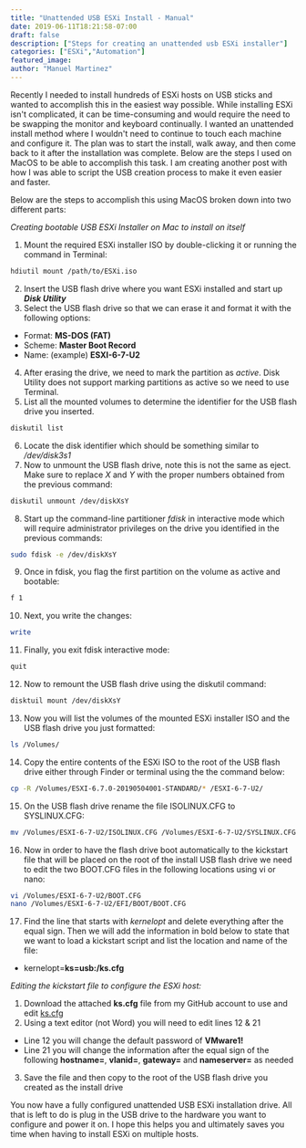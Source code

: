 ```yaml
---
title: "Unattended USB ESXi Install - Manual"
date: 2019-06-11T18:21:58-07:00
draft: false
description: ["Steps for creating an unattended usb ESXi installer"]
categories: ["ESXi","Automation"]
featured_image:
author: "Manuel Martinez"
---
```


Recently I needed to install hundreds of ESXi hosts on USB sticks and wanted to accomplish this in the easiest way possible. While installing ESXi isn't complicated, it can be time-consuming and would require the need to be swapping the monitor and keyboard continually. I wanted an unattended install method where I wouldn't need to continue to touch each machine  and configure it. The plan was to start the install, walk away, and then come back to it after the installation was complete. Below are the steps I used on MacOS to be able to accomplish this task. I am creating another post with how I was able to script the USB creation process to make it even easier and faster.



Below are the steps to accomplish this using MacOS broken down into two different parts:

_Creating bootable USB ESXi Installer on Mac to install on itself_

1. Mount the required ESXi installer ISO by double-clicking it or running the command in Terminal:
```bash
hdiutil mount /path/to/ESXi.iso 
```
2. Insert the USB flash drive where you want ESXi installed and start up __*Disk Utility*__
3. Select the USB flash drive so that we can erase it and format it with the following options:
* Format: **MS-DOS (FAT)**
 * Scheme: **Master Boot Record**
 * Name: (example) **ESXI-6-7-U2**
4. After erasing the drive, we need to mark the partition as _active_. Disk Utility does not support marking partitions as active so we need to use Terminal.
5. List all the mounted volumes to determine the identifier for the USB flash drive you inserted.
```bash
diskutil list
```
6. Locate the disk identifier which should be something similar to */dev/disk3s1*
7. Now to unmount the USB flash drive, note this is not the same as eject. Make sure to replace *X* and *Y* with the proper numbers obtained from the previous command:
```bash
diskutil unmount /dev/diskXsY
```
8. Start up the command-line partitioner *fdisk* in interactive mode which will require administrator privileges on the drive you identified in the previous commands:
```bash
sudo fdisk -e /dev/diskXsY
```
9. Once in fdisk, you flag the first partition on the volume as active and bootable:
```bash
f 1
```
10. Next, you write the changes:
```bash
write
```
11. Finally, you exit fdisk interactive mode:
```bash
quit
```
12. Now to remount the USB flash drive using the diskutil command:
```bash
disktuil mount /dev/diskXsY
```
13. Now you will list the volumes of the mounted ESXi installer ISO and the USB flash drive you just formatted:
```bash
ls /Volumes/
```
14. Copy the entire contents of the ESXi ISO to the root of the USB flash drive either through Finder or terminal using the the command below:
```bash
cp -R /Volumes/ESXI-6.7.0-20190504001-STANDARD/* /ESXI-6-7-U2/
```
15. On the USB flash drive rename the file ISOLINUX.CFG to SYSLINUX.CFG:
```bash
mv /Volumes/ESXI-6-7-U2/ISOLINUX.CFG /Volumes/ESXI-6-7-U2/SYSLINUX.CFG
```
16. Now in order to have the flash drive boot automatically to the kickstart file that will be placed on the root of the install USB flash drive we need to edit the two BOOT.CFG files in the following locations using vi or nano:
```bash
vi /Volumes/ESXI-6-7-U2/BOOT.CFG
nano /Volumes/ESXI-6-7-U2/EFI/BOOT/BOOT.CFG
```
17. Find the line that starts with _kernelopt_ and delete everything after the equal sign. Then we will add the information in bold below to state that we want to load a kickstart script and list the location and name of the file:
* kernelopt=**ks=usb:/ks.cfg**


_Editing the kickstart file to configure the ESXi host:_
1. Download the attached **ks.cfg** file from my GitHub account to use and edit
[ks.cfg](https://www.github.com/datacenterjourney/ "download ks.cfg file")
2. Using a text editor (not Word) you will need to edit lines 12 & 21
* Line 12 you will change the default password of **VMware1!** 
* Line 21 you will change the information after the equal sign of the following **hostname=**, **vlanid=**, **gateway=** and **nameserver=** as needed
3. Save the file and then copy to the root of the USB flash drive you created as the install drive


You now have a fully configured unattended USB ESXi installation drive. All that is left to do is plug in the USB drive to the hardware you want to configure and power it on. I hope this helps you and ultimately saves you time when having to install ESXi on multiple hosts.
